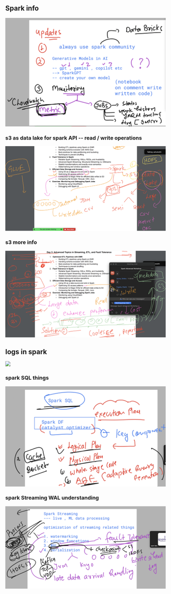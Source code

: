 ## Spark info 

<img src="info.png">

### s3 as data lake for spark API -- read / write operations 

<img src="s31.png">

### s3 more info 

<img src="s32.png">

## logs in spark 

<img src="logs.png">

### spark SQL things 

<img src="sqlnew.png">

### spark Streaming WAL understanding 

<img src="wal.png">

